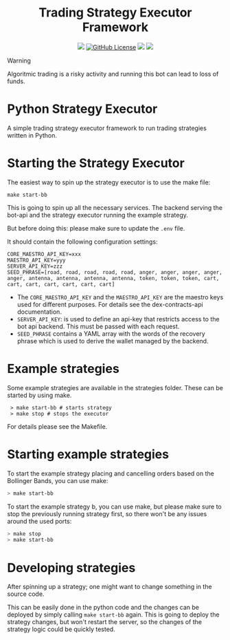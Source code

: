 <h1 align="center">Trading Strategy Executor Framework</h1>
<p align="center">
  <a href="https://github.com/geniusyield/strategy-executor/commits/main"><img src="https://img.shields.io/github/commit-activity/m/geniusyield/strategy-executor?style=flat-square&label=Commit%20Activity" /></a>
  <a href="https://github.com/geniusyield/strategy-executor/blob/main/LICENSE"><img alt="GitHub License" src="https://img.shields.io/github/license/geniusyield/strategy-executor?label=License&style=flat-square" /></a>
  <a href="https://twitter.com/GeniusyieldO"><img src="https://img.shields.io/badge/-%40GeniusYieldO-F3F1EF?style=flat-square&logo=twitter&logoColor=1D9BF0" /></a>
  <a href="https://discord.gg/TNHf4fs626"><img src="https://img.shields.io/badge/-Discord-414EEC?style=flat-square&logo=discord&logoColor=white" /></a>
</p>

> [!WARNING]
> Algoritmic trading is a risky activity and running this bot can lead to loss of funds.

# Python Strategy Executor
A simple trading strategy executor framework to run trading strategies written in Python.

# Starting the Strategy Executor

The easiest way to spin up the strategy executor is to use the make file:

```
make start-bb
```

This is going to spin up all the necessary services. The backend serving the bot-api and the strategy executor running the example strategy.

But before doing this: please make sure to update the `.env` file.

It should contain the following configuration settings:

```
CORE_MAESTRO_API_KEY=xxx
MAESTRO_API_KEY=yyy
SERVER_API_KEY=zzz
SEED_PHRASE=[road, road, road, road, road, anger, anger, anger, anger, anger, antenna, antenna, antenna, antenna, token, token, token, cart, cart, cart, cart, cart, cart, cart]
```

- The `CORE_MAESTRO_API_KEY` and the `MAESTRO_API_KEY` are the maestro keys used for different purposes. For details see the dex-contracts-api documentation.
- `SERVER_API_KEY`: is used to define an api-key that restricts access to the bot api backend. This must be passed with each request.
- `SEED_PHRASE` contains a YAML array with the words of the recovery phrase which is used to derive the wallet managed by the backend.

# Example strategies
Some example strategies are available in the strategies folder. These can be started by using make.

```
 > make start-bb # starts strategy
 > make stop # stops the executor
```

For details please see the Makefile.

# Starting example strategies

To start the example strategy placing and cancelling orders based on the Bollinger Bands, you can use make:

``` bash
> make start-bb
```

To start the example strategy b, you can use make, but please make sure to stop the previously running strategy first,
so there won't be any issues around the used ports:

``` bash
> make stop
> make start-bb
```

# Developing strategies

After spinning up a strategy; one might want to change something in the source code.

This can be easily done in the python code and the changes can be deployed by simply calling `make start-bb` again. This is going to deploy the strategy changes, but won't restart the server, so the changes of the strategy logic could be quickly tested.